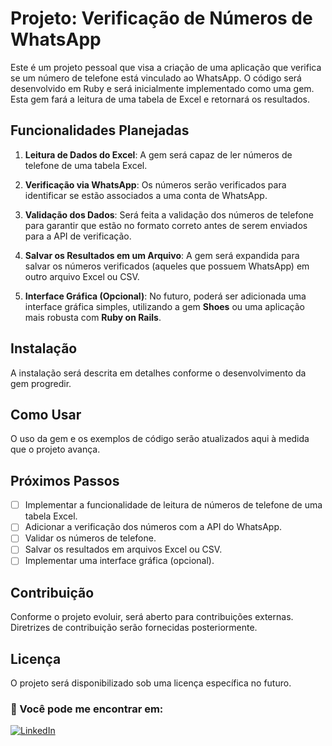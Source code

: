 # Projeto: Verificação de Números de WhatsApp

Este é um projeto pessoal que visa a criação de uma aplicação que verifica se um número de telefone está vinculado ao WhatsApp. O código será desenvolvido em Ruby e será inicialmente implementado como uma gem. Esta gem fará a leitura de uma tabela de Excel e retornará os resultados.

## Funcionalidades Planejadas

1. **Leitura de Dados do Excel**: A gem será capaz de ler números de telefone de uma tabela Excel.
   
2. **Verificação via WhatsApp**: Os números serão verificados para identificar se estão associados a uma conta de WhatsApp.

3. **Validação dos Dados**: Será feita a validação dos números de telefone para garantir que estão no formato correto antes de serem enviados para a API de verificação.

4. **Salvar os Resultados em um Arquivo**: A gem será expandida para salvar os números verificados (aqueles que possuem WhatsApp) em outro arquivo Excel ou CSV.

5. **Interface Gráfica (Opcional)**: No futuro, poderá ser adicionada uma interface gráfica simples, utilizando a gem **Shoes** ou uma aplicação mais robusta com **Ruby on Rails**.

## Instalação

A instalação será descrita em detalhes conforme o desenvolvimento da gem progredir.

## Como Usar

O uso da gem e os exemplos de código serão atualizados aqui à medida que o projeto avança.

## Próximos Passos

- [ ] Implementar a funcionalidade de leitura de números de telefone de uma tabela Excel.
- [ ] Adicionar a verificação dos números com a API do WhatsApp.
- [ ] Validar os números de telefone.
- [ ] Salvar os resultados em arquivos Excel ou CSV.
- [ ] Implementar uma interface gráfica (opcional).

## Contribuição

Conforme o projeto evoluir, será aberto para contribuições externas. Diretrizes de contribuição serão fornecidas posteriormente.

## Licença

O projeto será disponibilizado sob uma licença específica no futuro.

### 📲 Você pode me encontrar em:

[![LinkedIn](https://img.shields.io/badge/linkedin-%230077B5.svg?style=for-the-badge&logo=linkedin&logoColor=white)](https://www.linkedin.com/in/douglasgrund)
```